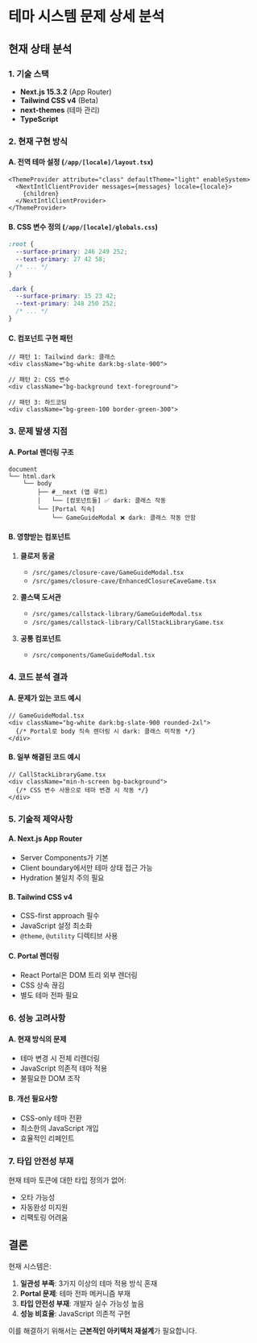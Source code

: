 # 테마 시스템 문제 상세 분석

## 현재 상태 분석

### 1. 기술 스택
- **Next.js 15.3.2** (App Router)
- **Tailwind CSS v4** (Beta)
- **next-themes** (테마 관리)
- **TypeScript**

### 2. 현재 구현 방식

#### A. 전역 테마 설정 (`/app/[locale]/layout.tsx`)
```tsx
<ThemeProvider attribute="class" defaultTheme="light" enableSystem>
  <NextIntlClientProvider messages={messages} locale={locale}>
    {children}
  </NextIntlClientProvider>
</ThemeProvider>
```

#### B. CSS 변수 정의 (`/app/[locale]/globals.css`)
```css
:root {
  --surface-primary: 246 249 252;
  --text-primary: 27 42 58;
  /* ... */
}

.dark {
  --surface-primary: 15 23 42;
  --text-primary: 248 250 252;
  /* ... */
}
```

#### C. 컴포넌트 구현 패턴
```tsx
// 패턴 1: Tailwind dark: 클래스
<div className="bg-white dark:bg-slate-900">

// 패턴 2: CSS 변수
<div className="bg-background text-foreground">

// 패턴 3: 하드코딩
<div className="bg-green-100 border-green-300">
```

### 3. 문제 발생 지점

#### A. Portal 렌더링 구조
```
document
└── html.dark
    └── body
        ├── #__next (앱 루트)
        │   └── [컴포넌트들] ✅ dark: 클래스 작동
        └── [Portal 직속]
            └── GameGuideModal ❌ dark: 클래스 작동 안함
```

#### B. 영향받는 컴포넌트
1. **클로저 동굴**
   - `/src/games/closure-cave/GameGuideModal.tsx`
   - `/src/games/closure-cave/EnhancedClosureCaveGame.tsx`

2. **콜스택 도서관**
   - `/src/games/callstack-library/GameGuideModal.tsx`
   - `/src/games/callstack-library/CallStackLibraryGame.tsx`

3. **공통 컴포넌트**
   - `/src/components/GameGuideModal.tsx`

### 4. 코드 분석 결과

#### A. 문제가 있는 코드 예시
```tsx
// GameGuideModal.tsx
<div className="bg-white dark:bg-slate-900 rounded-2xl">
  {/* Portal로 body 직속 렌더링 시 dark: 클래스 미작동 */}
</div>
```

#### B. 일부 해결된 코드 예시
```tsx
// CallStackLibraryGame.tsx
<div className="min-h-screen bg-background">
  {/* CSS 변수 사용으로 테마 변경 시 작동 */}
</div>
```

### 5. 기술적 제약사항

#### A. Next.js App Router
- Server Components가 기본
- Client boundary에서만 테마 상태 접근 가능
- Hydration 불일치 주의 필요

#### B. Tailwind CSS v4
- CSS-first approach 필수
- JavaScript 설정 최소화
- `@theme`, `@utility` 디렉티브 사용

#### C. Portal 렌더링
- React Portal은 DOM 트리 외부 렌더링
- CSS 상속 끊김
- 별도 테마 전파 필요

### 6. 성능 고려사항

#### A. 현재 방식의 문제
- 테마 변경 시 전체 리렌더링
- JavaScript 의존적 테마 적용
- 불필요한 DOM 조작

#### B. 개선 필요사항
- CSS-only 테마 전환
- 최소한의 JavaScript 개입
- 효율적인 리페인트

### 7. 타입 안전성 부재

현재 테마 토큰에 대한 타입 정의가 없어:
- 오타 가능성
- 자동완성 미지원
- 리팩토링 어려움

## 결론

현재 시스템은:
1. **일관성 부족**: 3가지 이상의 테마 적용 방식 혼재
2. **Portal 문제**: 테마 전파 메커니즘 부재
3. **타입 안전성 부재**: 개발자 실수 가능성 높음
4. **성능 비효율**: JavaScript 의존적 구현

이를 해결하기 위해서는 **근본적인 아키텍처 재설계**가 필요합니다.